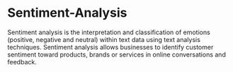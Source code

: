 # Sentiment-Analysis
Sentiment analysis is the interpretation and classification of emotions (positive, negative and neutral) within text data using text analysis techniques. Sentiment analysis allows businesses to identify customer sentiment toward products, brands or services in online conversations and feedback.
